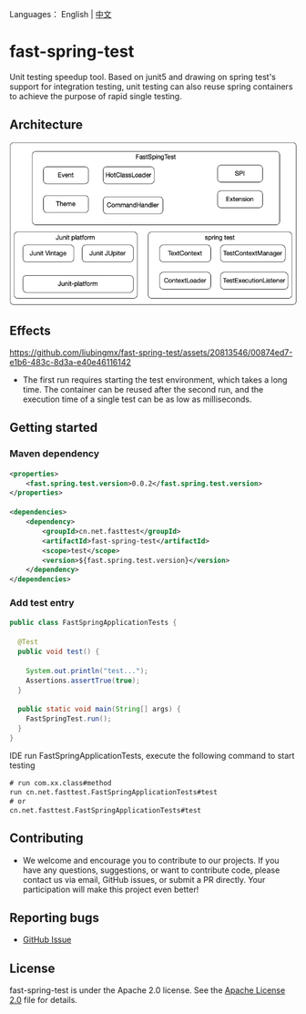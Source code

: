Languages： English | [中文](README_CN.md)
# fast-spring-test
Unit testing speedup tool. Based on junit5 and drawing on spring test's support for integration testing, unit testing can also reuse spring containers to achieve the purpose of rapid single testing.
  
## Architecture

![Architecture](https://github.com/liubingmx/fast-spring-test/blob/main/doc/architecture.png)

## Effects


https://github.com/liubingmx/fast-spring-test/assets/20813546/00874ed7-e1b6-483c-8d3a-e40e46116142

- The first run requires starting the test environment, which takes a long time. The container can be reused after the second run, and the execution time of a single test can be as low as milliseconds.

## Getting started

### Maven dependency

```xml
<properties>
    <fast.spring.test.version>0.0.2</fast.spring.test.version>
</properties>

<dependencies>
    <dependency>
        <groupId>cn.net.fasttest</groupId>
        <artifactId>fast-spring-test</artifactId>
        <scope>test</scope>
        <version>${fast.spring.test.version}</version>
    </dependency>
</dependencies>
```

### Add test entry

```java
public class FastSpringApplicationTests {

  @Test
  public void test() {

    System.out.println("test...");
    Assertions.assertTrue(true);
  }

  public static void main(String[] args) {
    FastSpringTest.run();
  }
}
```

IDE run FastSpringApplicationTests, execute the following command to start testing
```
# run com.xx.class#method
run cn.net.fasttest.FastSpringApplicationTests#test
# or
cn.net.fasttest.FastSpringApplicationTests#test
```

## Contributing

- We welcome and encourage you to contribute to our projects. If you have any questions, suggestions, or want to contribute code, please contact us via email, GitHub issues, or submit a PR directly. Your participation will make this project even better!

## Reporting bugs

- [GitHub Issue](https://github.com/liubingmx/fast-spring-test/issues/new)

## License

fast-spring-test is under the Apache 2.0 license. See the [Apache License 2.0](https://www.apache.org/licenses/LICENSE-2.0) file for details.